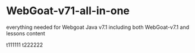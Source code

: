 # WebGoat-v71-all-in-one
everything needed for Webgoat Java v7.1 including both WebGoat-v7.1 and lessons content

t111111
t222222
